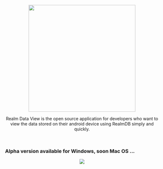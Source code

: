 <p align="center">
  <img src="https://user-images.githubusercontent.com/22475804/87745947-ae997a00-c7c5-11ea-83ed-7849c8dedda1.png" height="350px">
  <p align="center">Realm Data View is the open source application for developers who want to view the data stored on their android device using RealmDB simply and quickly.<p>  
</p>
<br />

### Alpha version available for Windows, soon Mac OS ...

<p align="center">
  <img src="https://user-images.githubusercontent.com/22475804/87746674-8874d980-c7c7-11ea-887c-27cdd85d13a9.png">  
</p>
